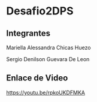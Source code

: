 # Desafio2DPS
## Integrantes
Mariella Alessandra Chicas Huezo

Sergio Denilson Guevara De Leon

## Enlace de Video

https://youtu.be/rpkoUKDFMKA
